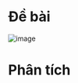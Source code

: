 # Đề bài
![image](https://github.com/VanHoang110802/Competitive_Programming/assets/108053955/63dd2dde-ec76-4290-8154-4ae1a3333cfe)

# Phân tích
